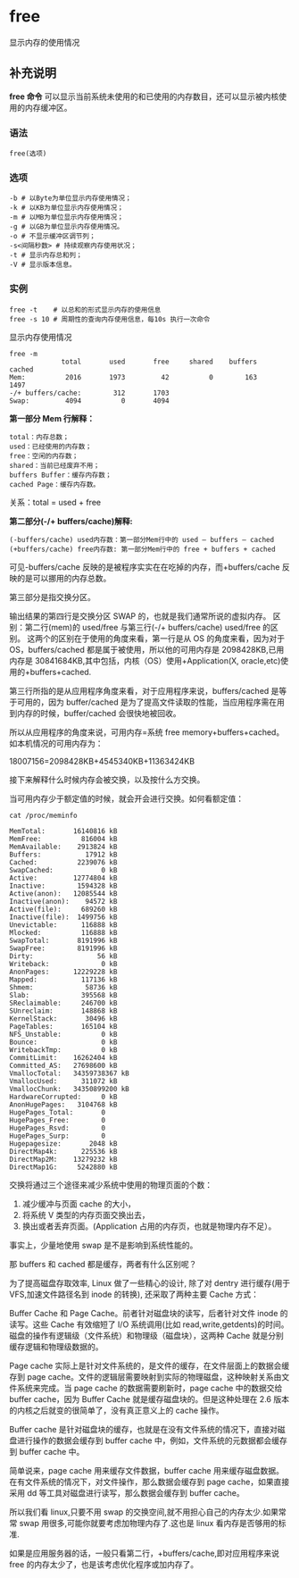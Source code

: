 # free

显示内存的使用情况

## 补充说明

**free 命令** 可以显示当前系统未使用的和已使用的内存数目，还可以显示被内核使用的内存缓冲区。

### 语法

```shell
free(选项)
```

### 选项

```shell
-b # 以Byte为单位显示内存使用情况；
-k # 以KB为单位显示内存使用情况；
-m # 以MB为单位显示内存使用情况；
-g # 以GB为单位显示内存使用情况。
-o # 不显示缓冲区调节列；
-s<间隔秒数> # 持续观察内存使用状况；
-t # 显示内存总和列；
-V # 显示版本信息。
```

### 实例

```shell
free -t    # 以总和的形式显示内存的使用信息
free -s 10 # 周期性的查询内存使用信息，每10s 执行一次命令
```

显示内存使用情况

```shell
free -m
             total       used       free     shared    buffers     cached
Mem:          2016       1973         42          0        163       1497
-/+ buffers/cache:        312       1703
Swap:         4094          0       4094
```

**第一部分 Mem 行解释：**

```shell
total：内存总数；
used：已经使用的内存数；
free：空闲的内存数；
shared：当前已经废弃不用；
buffers Buffer：缓存内存数；
cached Page：缓存内存数。
```

关系：total = used + free

**第二部分(-/+ buffers/cache)解释:**

```shell
(-buffers/cache) used内存数：第一部分Mem行中的 used – buffers – cached
(+buffers/cache) free内存数: 第一部分Mem行中的 free + buffers + cached
```

可见-buffers/cache 反映的是被程序实实在在吃掉的内存，而+buffers/cache 反映的是可以挪用的内存总数。

第三部分是指交换分区。

输出结果的第四行是交换分区 SWAP 的，也就是我们通常所说的虚拟内存。
区别：第二行(mem)的 used/free 与第三行(-/+ buffers/cache) used/free 的区别。 这两个的区别在于使用的角度来看，第一行是从 OS 的角度来看，因为对于 OS，buffers/cached 都是属于被使用，所以他的可用内存是 2098428KB,已用内存是 30841684KB,其中包括，内核（OS）使用+Application(X, oracle,etc)使用的+buffers+cached.

第三行所指的是从应用程序角度来看，对于应用程序来说，buffers/cached 是等于可用的，因为 buffer/cached 是为了提高文件读取的性能，当应用程序需在用到内存的时候，buffer/cached 会很快地被回收。

所以从应用程序的角度来说，可用内存=系统 free memory+buffers+cached。
如本机情况的可用内存为：

18007156=2098428KB+4545340KB+11363424KB

接下来解释什么时候内存会被交换，以及按什么方交换。

当可用内存少于额定值的时候，就会开会进行交换。如何看额定值：

```shell
cat /proc/meminfo

MemTotal:       16140816 kB
MemFree:          816004 kB
MemAvailable:    2913824 kB
Buffers:           17912 kB
Cached:          2239076 kB
SwapCached:            0 kB
Active:         12774804 kB
Inactive:        1594328 kB
Active(anon):   12085544 kB
Inactive(anon):    94572 kB
Active(file):     689260 kB
Inactive(file):  1499756 kB
Unevictable:      116888 kB
Mlocked:          116888 kB
SwapTotal:       8191996 kB
SwapFree:        8191996 kB
Dirty:                56 kB
Writeback:             0 kB
AnonPages:      12229228 kB
Mapped:           117136 kB
Shmem:             58736 kB
Slab:             395568 kB
SReclaimable:     246700 kB
SUnreclaim:       148868 kB
KernelStack:       30496 kB
PageTables:       165104 kB
NFS_Unstable:          0 kB
Bounce:                0 kB
WritebackTmp:          0 kB
CommitLimit:    16262404 kB
Committed_AS:   27698600 kB
VmallocTotal:   34359738367 kB
VmallocUsed:      311072 kB
VmallocChunk:   34350899200 kB
HardwareCorrupted:     0 kB
AnonHugePages:   3104768 kB
HugePages_Total:       0
HugePages_Free:        0
HugePages_Rsvd:        0
HugePages_Surp:        0
Hugepagesize:       2048 kB
DirectMap4k:      225536 kB
DirectMap2M:    13279232 kB
DirectMap1G:     5242880 kB
```

交换将通过三个途径来减少系统中使用的物理页面的个数：

1. 减少缓冲与页面 cache 的大小，
2. 将系统 V 类型的内存页面交换出去，
3. 换出或者丢弃页面。(Application 占用的内存页，也就是物理内存不足）。

事实上，少量地使用 swap 是不是影响到系统性能的。

那 buffers 和 cached 都是缓存，两者有什么区别呢？

为了提高磁盘存取效率, Linux 做了一些精心的设计, 除了对 dentry 进行缓存(用于 VFS,加速文件路径名到 inode 的转换), 还采取了两种主要 Cache 方式：

Buffer Cache 和 Page Cache。前者针对磁盘块的读写，后者针对文件 inode 的读写。这些 Cache 有效缩短了 I/O 系统调用(比如 read,write,getdents)的时间。
磁盘的操作有逻辑级（文件系统）和物理级（磁盘块），这两种 Cache 就是分别缓存逻辑和物理级数据的。

Page cache 实际上是针对文件系统的，是文件的缓存，在文件层面上的数据会缓存到 page cache。文件的逻辑层需要映射到实际的物理磁盘，这种映射关系由文件系统来完成。当 page cache 的数据需要刷新时，page cache 中的数据交给 buffer cache，因为 Buffer Cache 就是缓存磁盘块的。但是这种处理在 2.6 版本的内核之后就变的很简单了，没有真正意义上的 cache 操作。

Buffer cache 是针对磁盘块的缓存，也就是在没有文件系统的情况下，直接对磁盘进行操作的数据会缓存到 buffer cache 中，例如，文件系统的元数据都会缓存到 buffer cache 中。

简单说来，page cache 用来缓存文件数据，buffer cache 用来缓存磁盘数据。在有文件系统的情况下，对文件操作，那么数据会缓存到 page cache，如果直接采用 dd 等工具对磁盘进行读写，那么数据会缓存到 buffer cache。

所以我们看 linux,只要不用 swap 的交换空间,就不用担心自己的内存太少.如果常常 swap 用很多,可能你就要考虑加物理内存了.这也是 linux 看内存是否够用的标准.

如果是应用服务器的话，一般只看第二行，+buffers/cache,即对应用程序来说 free 的内存太少了，也是该考虑优化程序或加内存了。

